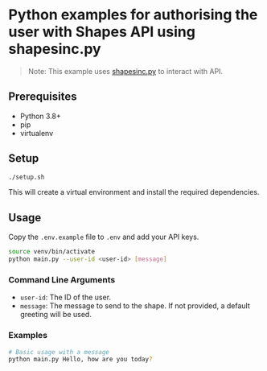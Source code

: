 # Python examples for authorising the user with Shapes API using shapesinc.py

> Note: This example uses [shapesinc.py](https://github.com/Rishiraj0100/shapesinc-py) to interact with API.

## Prerequisites

- Python 3.8+
- pip
- virtualenv

## Setup

```bash
./setup.sh
```

This will create a virtual environment and install the required dependencies.

## Usage

Copy the `.env.example` file to `.env` and add your API keys.

```bash
source venv/bin/activate
python main.py --user-id <user-id> [message]
```

### Command Line Arguments

- `user-id`: The ID of the user.
- `message`: The message to send to the shape. If not provided, a default greeting will be used.

### Examples

```bash
# Basic usage with a message
python main.py Hello, how are you today?
```

